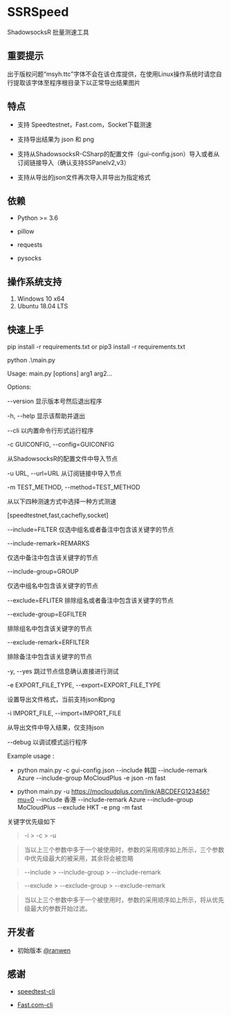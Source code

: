 
  
  

# SSRSpeed

ShadowsocksR 批量测速工具


## 重要提示
出于版权问题“msyh.ttc”字体不会在该仓库提供，在使用Linux操作系统时请您自行提取该字体至程序根目录下以正常导出结果图片


## 特点

  

- 支持 Speedtestnet，Fast.com，Socket下载测速

- 支持导出结果为 json 和 png

- 支持从ShadowsocksR-CSharp的配置文件（gui-config.json）导入或者从订阅链接导入（确认支持SSPanelv2,v3）

- 支持从导出的json文件再次导入并导出为指定格式

  

## 依赖

  

- Python >= 3.6

- pillow

- requests

- pysocks

  
## 操作系统支持

 1. Windows 10 x64
 2. Ubuntu 18.04 LTS

## 快速上手

  

pip install -r requirements.txt
or
pip3 install -r requirements.txt

  

python .\main.py

Usage: main.py [options] arg1 arg2...

Options:

--version 显示版本号然后退出程序

-h, --help 显示该帮助并退出

--cli 以内置命令行形式运行程序

-c GUICONFIG, --config=GUICONFIG

从ShadowsocksR的配置文件中导入节点

-u URL, --url=URL 从订阅链接中导入节点

-m TEST_METHOD, --method=TEST_METHOD

从以下四种测速方式中选择一种方式测速

[speedtestnet,fast,cachefly,socket]

--include=FILTER 仅选中组名或者备注中包含该关键字的节点

--include-remark=REMARKS

仅选中备注中包含该关键字的节点

--include-group=GROUP

仅选中组名中包含该关键字的节点

--exclude=EFLITER 排除组名或者备注中包含该关键字的节点

--exclude-group=EGFILTER

排除组名中包含该关键字的节点

--exclude-remark=ERFILTER

排除备注中包含该关键字的节点

-y, --yes 跳过节点信息确认直接进行测试

-e EXPORT_FILE_TYPE, --export=EXPORT_FILE_TYPE

设置导出文件格式，当前支持json和png

-i IMPORT_FILE, --import=IMPORT_FILE

从导出文件中导入结果，仅支持json

--debug 以调试模式运行程序

  

Example usage :

- python main.py -c gui-config.json --include 韩国 --include-remark Azure --include-group MoCloudPlus -e json -m fast

- python main.py -u https://mocloudplus.com/link/ABCDEFG123456?mu=0 --include 香港 --include-remark Azure --include-group MoCloudPlus --exclude HKT -e png -m fast

  

关键字优先级如下

> -i > -c > -u

> 当以上三个参数中多于一个被使用时，参数的采用顺序如上所示，三个参数中优先级最大的被采用，其余将会被忽略

>

> --include > --include-group > --include-remark

> --exclude > --exclude-group > --exclude-remark

> 当以上三个参数中多于一个被使用时，参数的采用顺序如上所示，将从优先级最大的参数开始过滤。

  
  

## 开发者

  

- 初始版本 [@ranwen](https://github.com/ranwen)

  

## 感谢

-  [speedtest-cli](https://github.com/sivel/speedtest-cli)

-  [Fast.com-cli](https://github.com/nkgilley/fast.com)
